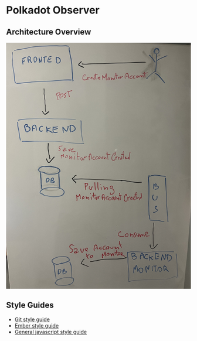 # Polkadot Observer

## Architecture Overview 

![first architectural sketch](./doc/img/first-architectural-sketch.jpg)

## Style Guides

- [Git style guide](./doc/style/git-style-guide.md)
- [Ember style guide](./doc/style/ember-style-guide.md)
- [General javascript style guide](./doc/style/ember-style-guide.md)


